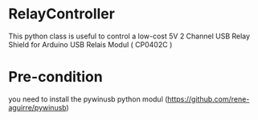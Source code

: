 # RelayController
This python class is useful to control a low-cost 5V 2 Channel USB Relay Shield for Arduino USB Relais Modul ( CP0402C )


# Pre-condition
you need to install the pywinusb python modul (https://github.com/rene-aguirre/pywinusb)
